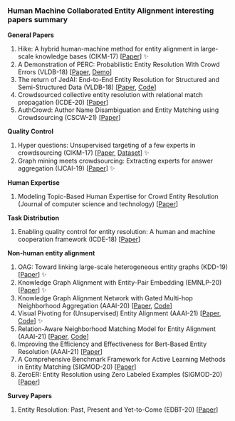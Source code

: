### Human Machine Collaborated Entity Alignment interesting papers summary
__General Papers__
1. Hike: A hybrid human-machine method for entity alignment in large-scale knowledge bases (CIKM-17) [[Paper](https://dl.acm.org/doi/pdf/10.1145/3132847.3132912?casa_token=t0SoJF2WayAAAAAA:yhviz0jakhcWfhGgec3viKFPZIenM4QBegX3_519-3oolRl8DQIzmgJhTBKTR0Tm97EIrEU73lRq)] ✨
2. A Demonstration of PERC: Probabilistic Entity Resolution With Crowd Errors (VLDB-18) [[Paper](https://dl.acm.org/doi/pdf/10.14778/3229863.3236225?casa_token=TcGvPimpEv0AAAAA:QLybjopBNLAnSFXO9MMW3bJwealx1xcgWu8dFwFsds5EjHYCWDu1-QE5HK9PNsm7CXu-hTSdhW0l), [Demo](https://www.youtube.com/watch?v=rQ7nu3b8zXY)]
3. The return of JedAI: End-to-End Entity Resolution for Structured and Semi-Structured Data (VLDB-18) [[Paper](http://www.vldb.org/pvldb/vol11/p1950-papadakis.pdf), [Code](https://github.com/scify/JedAIToolkit)]
4. Crowdsourced collective entity resolution with relational match propagation (ICDE-20) [[Paper](https://ieeexplore.ieee.org/stamp/stamp.jsp?arnumber=9101689&casa_token=qG7UH84vy7gAAAAA:sOQWwszuj8DwkuCDoA21ggeS1MGcapCi4o0KvZSPekEeImXSAGVckrtmgekQR5jq1wzDRI0x&tag=1)]
5. AuthCrowd: Author Name Disambiguation and Entity Matching using Crowdsourcing (CSCW-21) [[Paper](http://repository.essex.ac.uk/30049/1/Conference_Paper_IEEE_CSCWD21_AuthCrowd.pdf)]


__Quality Control__
1. Hyper questions: Unsupervised targeting of a few experts in crowdsourcing (CIKM-17) [[Paper](https://dl.acm.org/doi/pdf/10.1145/3132847.3132971?casa_token=FdB1Velr2DMAAAAA:jmZ2O_15E1L2fdltfcIlD1PYlEhuz9Tgu096nss2Y2OvxOhC0AgA2u7NjWj8ICp-0O-u4_lJOMoc), [Dataset](http://www.ml.ist.i.kyoto-u.ac.jp/en/en-research/li2017cikm)] ✨
2. Graph mining meets crowdsourcing: Extracting experts for answer aggregation (IJCAI-19) [[Paper](https://www.ijcai.org/Proceedings/2019/0177.pdf)] ✨

__Human Expertise__
1. Modeling Topic-Based Human Expertise for Crowd Entity Resolution (Journal of computer science and technology) [[Paper](https://link.springer.com/content/pdf/10.1007/s11390-018-1882-8.pdf)]

__Task Distribution__
1. Enabling quality control for entity resolution: A human and machine cooperation framework (ICDE-18) [[Paper](https://ieeexplore.ieee.org/stamp/stamp.jsp?arnumber=9101689&casa_token=qG7UH84vy7gAAAAA:sOQWwszuj8DwkuCDoA21ggeS1MGcapCi4o0KvZSPekEeImXSAGVckrtmgekQR5jq1wzDRI0x&tag=1)]

__Non-human entity alignment__
1. OAG: Toward linking large-scale heterogeneous entity graphs (KDD-19) [[Paper](https://dl.acm.org/doi/pdf/10.1145/3292500.3330785?casa_token=BzW8VdjJEX0AAAAA:T5eQvzhVc1aCBnAPHRmFWKSH4P7R9syPN9DHRt10DHa4tQk6OJJsKZp5nuTh2PEi0q_INTOtWDEK)] ✨
2. Knowledge Graph Alignment with Entity-Pair Embedding (EMNLP-20) [[Paper](https://www.aclweb.org/anthology/2020.emnlp-main.130.pdf)] ✨
3. Knowledge Graph Alignment Network with Gated Multi-hop Neighborhood Aggregation (AAAI-20) [[Paper](https://arxiv.org/pdf/1911.08936.pdf), [Code](https://github.com/nju-websoft/AliNet)] 
4. Visual Pivoting for (Unsupervised) Entity Alignment (AAAI-21) [[Paper](https://arxiv.org/pdf/2009.13603.pdf), [Code](https://github.com/cambridgeltl/eva)] ✨
5. Relation-Aware Neighborhood Matching Model for Entity Alignment (AAAI-21) [[Paper](https://arxiv.org/pdf/2012.08128.pdf), [Code](https://github.com/Peter7Yao/RNM)]
6. Improving the Efficiency and Effectiveness for Bert-Based Entity Resolution (AAAI-21) [[Paper](https://www.aaai.org/AAAI21Papers/AAAI-7273.LiB.pdf)]
7. A Comprehensive Benchmark Framework for Active Learning Methods in Entity Matching (SIGMOD-20) [[Paper](https://arxiv.org/pdf/2003.13114.pdf)]
8. ZeroER: Entity Resolution using Zero Labeled Examples (SIGMOD-20) [[Paper](https://arxiv.org/pdf/1908.06049.pdf)]

__Survey Papers__
1. Entity Resolution: Past, Present and Yet-to-Come (EDBT-20) [[Paper](http://helios.mi.parisdescartes.fr/~themisp/publications/edbt20-summary.pdf)]
